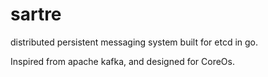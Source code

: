 sartre
========

distributed persistent messaging system built for etcd in go.

Inspired from apache kafka, and designed for CoreOs.
